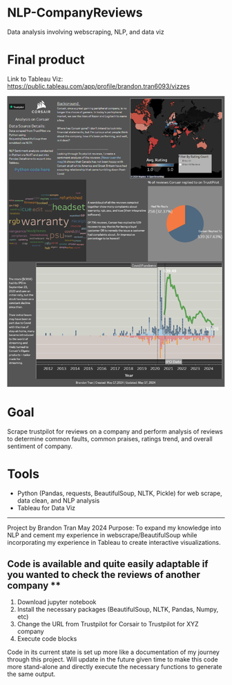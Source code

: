 # NLP-CompanyReviews
 Data analysis involving webscraping, NLP, and data viz

# Final product
Link to Tableau Viz: https://public.tableau.com/app/profile/brandon.tran6093/vizzes

![alt text](finaldashboard.png?raw=true "Title")

# Goal
Scrape trustpilot for reviews on a company and perform analysis of reviews to determine common faults, common praises, ratings trend, and overall sentiment of company.

# Tools
- Python (Pandas, requests, BeautifulSoup, NLTK, Pickle) for web scrape, data clean, and NLP analysis
- Tableau for Data Viz

-------------------------
Project by Brandon Tran
May 2024
Purpose: To expand my knowledge into NLP and cement my experience in webscrape/BeautifulSoup while incorporating my experience in Tableau to create interactive visualizations.

## Code is available and quite easily adaptable if you wanted to check the reviews of another company **
1. Download jupyter notebook
2. Install the necessary packages (BeautifulSoup, NLTK, Pandas, Numpy, etc)
3. Change the URL from Trustpilot for Corsair to Trustpilot for XYZ company
4. Execute code blocks

Code in its current state is set up more like a documentation of my journey through this project. Will update in the future given time to make this code more stand-alone and directly execute the necessary functions to generate the same output.
